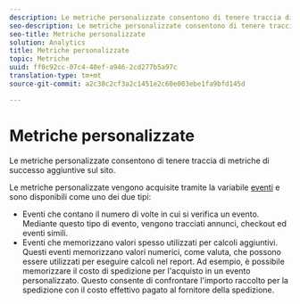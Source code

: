 ```yaml
---
description: Le metriche personalizzate consentono di tenere traccia di metriche di successo aggiuntive sul sito.
seo-description: Le metriche personalizzate consentono di tenere traccia di metriche di successo aggiuntive sul sito.
seo-title: Metriche personalizzate
solution: Analytics
title: Metriche personalizzate
topic: Metriche
uuid: ff0c92cc-07c4-40ef-a946-2cd277b5a97c
translation-type: tm+mt
source-git-commit: a2c38c2cf3a2c1451e2c60e003ebe1fa9bfd145d

---
```



# Metriche personalizzate

Le metriche personalizzate consentono di tenere traccia di metriche di successo aggiuntive sul sito.

Le metriche personalizzate vengono acquisite tramite la variabile [eventi](https://marketing.adobe.com/resources/help/en_US/sc/implement/events#.html) e sono disponibili come uno dei due tipi:

* Eventi che contano il numero di volte in cui si verifica un evento. Mediante questo tipo di evento, vengono tracciati annunci, checkout ed eventi simili.
* Eventi che memorizzano valori spesso utilizzati per calcoli aggiuntivi. Questi eventi memorizzano valori numerici, come valuta, che possono essere utilizzati per eseguire calcoli nel report. Ad esempio, è possibile memorizzare il costo di spedizione per l'acquisto in un evento personalizzato. Questo consente di confrontare l'importo raccolto per la spedizione con il costo effettivo pagato al fornitore della spedizione.

